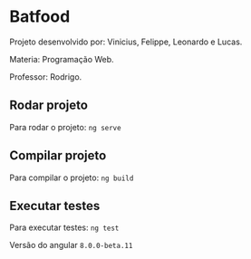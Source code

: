 # Batfood

Projeto desenvolvido por: Vinicius, Felippe, Leonardo e Lucas.

Materia: Programação Web.

Professor: Rodrigo.

## Rodar projeto
Para rodar o projeto: `ng serve`

## Compilar projeto
Para compilar o projeto: `ng build`

## Executar testes
Para executar testes: `ng test`

Versão do angular `8.0.0-beta.11`